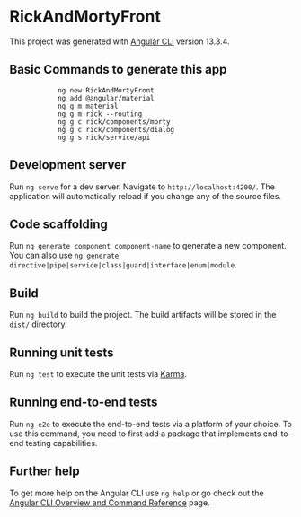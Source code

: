 # RickAndMortyFront

This project was generated with [Angular CLI](https://github.com/angular/angular-cli) version 13.3.4.
## Basic Commands to generate this app
                ng new RickAndMortyFront
                ng add @angular/material
                ng g m material
                ng g m rick --routing
                ng g c rick/components/morty
                ng g c rick/components/dialog
                ng g s rick/service/api


## Development server

Run `ng serve` for a dev server. Navigate to `http://localhost:4200/`. The application will automatically reload if you change any of the source files.

## Code scaffolding

Run `ng generate component component-name` to generate a new component. You can also use `ng generate directive|pipe|service|class|guard|interface|enum|module`.

## Build

Run `ng build` to build the project. The build artifacts will be stored in the `dist/` directory.

## Running unit tests

Run `ng test` to execute the unit tests via [Karma](https://karma-runner.github.io).

## Running end-to-end tests

Run `ng e2e` to execute the end-to-end tests via a platform of your choice. To use this command, you need to first add a package that implements end-to-end testing capabilities.

## Further help

To get more help on the Angular CLI use `ng help` or go check out the [Angular CLI Overview and Command Reference](https://angular.io/cli) page.
